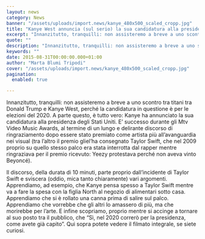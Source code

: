 ```yaml
---
layout: news
category: News
banner: "/assets/uploads/import.news/kanye_480x500_scaled_cropp.jpg"
title: "Kanye West annuncia (sul serio) la sua candidatura alla presidenza americana"
excerpt: "Innanzitutto, tranquilli: non assisteremo a breve a uno scontro tra titani tra Donald Trump e Kanye West, perché la candidatura in questione è per le elezioni del 2020. A parte questo, è tutto vero: Kanye ha annunciato la sua candidatura alla presidenza degli Stati Uniti. E’ successo durante gli Mtv Video Music Awards, al termine di [&hellip"
quote: ""
description: "Innanzitutto, tranquilli: non assisteremo a breve a uno scontro tra titani tra Donald Trump e Kanye West, perché la candidatura in questione è per le elezioni del 2020. A parte questo, è tutto vero: Kanye ha annunciato la sua candidatura alla presidenza degli Stati Uniti. E’ successo durante gli Mtv Video Music Awards, al termine di [&hellip"
keywords: ""
date: 2015-08-31T00:00:00.000+01:00
author: "Marta Blumi Tripodi"
cover: "/assets/uploads/import.news/kanye_480x500_scaled_cropp.jpg"
pagination:
  enabled: true

---
```


Innanzitutto, tranquilli: non assisteremo a breve a uno scontro tra titani tra Donald Trump e Kanye West, perché la candidatura in questione è per le elezioni del 2020\. A parte questo, è tutto vero: Kanye ha annunciato la sua candidatura alla presidenza degli Stati Uniti. E’ successo durante gli Mtv Video Music Awards, al termine di un lungo e delirante discorso di ringraziamento dopo essere stato premiato come artista più all’avanguardia nei visual (tra l’altro il premio gliel’ha consegnato Taylor Swift, che nel 2009 proprio su quello stesso palco era stata interrotta dal rapper mentre ringraziava per il premio ricevuto: Yeezy protestava perché non aveva vinto Beyoncé).

Il discorso, della durata di 10 minuti, parte proprio dall’incidente di Taylor Swift e sviscera (oddio, mica tanto chiaramente) vari argomenti. Apprendiamo, ad esempio, che Kanye pensa spesso a Taylor Swift mentre va a fare la spesa con la figlia North al negozio di alimentari sotto casa. Apprendiamo che si è rollato una canna prima di salire sul palco. Apprendiamo che vorrebbe che gli altri lo amassero di più, ma che morirebbe per l’arte. E infine scopriamo, proprio mentre si accinge a tornare al suo posto tra il pubblico, che “Sì, nel 2020 correrò per la presidenza, come avete già capito”. Qui sopra potete vedere il filmato integrale, se siete curiosi.